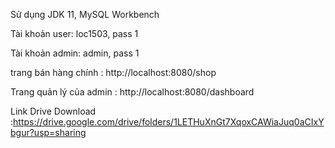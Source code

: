 Sử dụng JDK 11, MySQL Workbench

Tài khoản user: loc1503, pass 1

Tài khoản admin: admin, pass 1

trang bán hàng chính : http://localhost:8080/shop

Trang quản lý của admin : http://localhost:8080/dashboard

Link Drive Download :https://drive.google.com/drive/folders/1LETHuXnGt7XqoxCAWiaJuq0aCIxYbgur?usp=sharing
